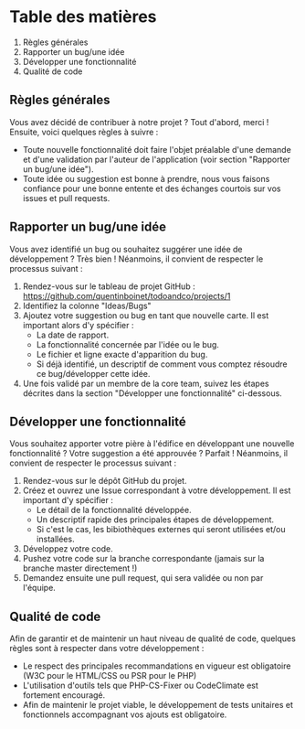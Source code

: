 # Table des matières

1. Règles générales
1. Rapporter un bug/une idée
1. Développer une fonctionnalité
1. Qualité de code

## Règles générales

Vous avez décidé de contribuer à notre projet ? Tout d'abord, merci ! Ensuite, voici quelques règles à suivre :
* Toute nouvelle fonctionnalité doit faire l'objet préalable d'une demande et d'une validation par l'auteur de l'application (voir section "Rapporter un bug/une idée").
* Toute idée ou suggestion est bonne à prendre, nous vous faisons confiance pour une bonne entente et des échanges courtois sur vos issues et pull requests.


## Rapporter un bug/une idée

Vous avez identifié un bug ou souhaitez suggérer une idée de développement ? Très bien ! Néanmoins, il convient de respecter le processus suivant :
1. Rendez-vous sur le tableau de projet GitHub : https://github.com/quentinboinet/todoandco/projects/1
1. Identifiez la colonne "Ideas/Bugs"
1. Ajoutez votre suggestion ou bug en tant que nouvelle carte. Il est important alors d'y spécifier :
   * La date de rapport.
   * La fonctionnalité concernée par l'idée ou le bug.
   * Le fichier et ligne exacte d'apparition du bug.
   * Si déjà identifié, un descriptif de comment vous comptez résoudre ce bug/développer cette idée.
1. Une fois validé par un membre de la core team, suivez les étapes décrites dans la section "Développer une fonctionnalité" ci-dessous.

## Développer une fonctionnalité

Vous souhaitez apporter votre pière à l'édifice en développant une nouvelle fonctionnalité ? Votre suggestion a été approuvée ? Parfait ! Néanmoins, il convient de respecter le processus suivant :
1. Rendez-vous sur le dépôt GitHub du projet.
1. Créez et ouvrez une Issue correspondant à votre développement. Il est important d'y spécifier :
   * Le détail de la fonctionnalité développée.
   * Un descriptif rapide des principales étapes de développement.
   * Si c'est le cas, les bibiothèques externes qui seront utilisées et/ou installées.
1. Développez votre code.
1. Pushez votre code sur la branche correspondante (jamais sur la branche master directement !)
1. Demandez ensuite une pull request, qui sera validée ou non par l'équipe.
  
## Qualité de code

Afin de garantir et de maintenir un haut niveau de qualité de code, quelques règles sont à respecter dans votre développement :
* Le respect des principales recommandations en vigueur est obligatoire (W3C pour le HTML/CSS ou PSR pour le PHP)
* L'utilisation d'outils tels que PHP-CS-Fixer ou CodeClimate est fortement encouragé.
* Afin de maintenir le projet viable, le développement de tests unitaires et fonctionnels accompagnant vos ajouts est obligatoire.
